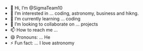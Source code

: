 - 👋 Hi, I’m @SigmaTeam10
- 👀 I’m interested in ... coding, astronomy, business and hikng.
- 🌱 I’m currently learning ... coding
- 💞️ I’m looking to collaborate on ... projects
- 📫 How to reach me ...
- 😄 Pronouns: ... He
- ⚡ Fun fact: ... I love astronomy

<!---
SigmaTeam10/SigmaTeam10 is a ✨ special ✨ repository because its `README.md` (this file) appears on your GitHub profile.
You can click the Preview link to take a look at your changes.
--->
